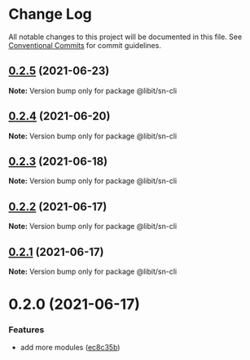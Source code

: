 # Change Log

All notable changes to this project will be documented in this file.
See [Conventional Commits](https://conventionalcommits.org) for commit guidelines.

## [0.2.5](https://gitr.net/mindary/libit/compare/@libit/sn-cli@0.2.4...@libit/sn-cli@0.2.5) (2021-06-23)

**Note:** Version bump only for package @libit/sn-cli





## [0.2.4](https://gitr.net/mindary/libit/compare/@libit/sn-cli@0.2.3...@libit/sn-cli@0.2.4) (2021-06-20)

**Note:** Version bump only for package @libit/sn-cli





## [0.2.3](https://gitr.net/mindary/libit/compare/@libit/sn-cli@0.2.2...@libit/sn-cli@0.2.3) (2021-06-18)

**Note:** Version bump only for package @libit/sn-cli





## [0.2.2](https://gitr.net/mindary/libit/compare/@libit/sn-cli@0.2.1...@libit/sn-cli@0.2.2) (2021-06-17)

**Note:** Version bump only for package @libit/sn-cli





## [0.2.1](https://gitr.net/mindary/libit/compare/@libit/sn-cli@0.2.0...@libit/sn-cli@0.2.1) (2021-06-17)

**Note:** Version bump only for package @libit/sn-cli





# 0.2.0 (2021-06-17)


### Features

* add more modules ([ec8c35b](https://gitr.net/mindary/libit/commits/ec8c35b18b46fd894731b63383e766973070cc52))
